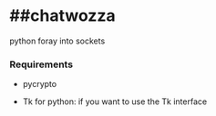 ##chatwozza
=========

python foray into sockets

### Requirements

* pycrypto

* Tk for python: if you want to use the Tk interface
